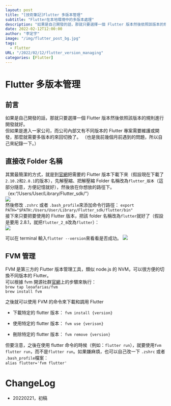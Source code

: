 ```yaml
---
layout: post
title: "[技術筆記]Flutter 多版本管理"
subtitle: "Flutter在本地環境中的多版本處理"
description: "如果是自己開發的話，那就只要選擇一個 Flutter 版本然後依照該版本的規則進行開發就好。如果是進入一家公司，而公司內部又有不同版本的 Flutter 專案需要維護或開發，那麼就需要多版本的來回切換了。"
date: 2022-02-12T12:00:00
author: "李定宇"
image: "/img/flutter_post_bg.jpg"
tags:
  - Flutter
URL: "/2022/02/12/flutter_version_managing"
categories: [Flutter]
---
```


# Flutter 多版本管理

## 前言

如果是自己開發的話，那就只要選擇一個 Flutter 版本然後依照該版本的規則進行開發就好。  
但如果是進入一家公司，而公司內部又有不同版本的 Flutter 專案需要維護或開發，那麼就需要多版本的來回切換了。
（也是我前幾個月前遇到的問題，所以自己來紀錄一下。）

## 直接改 Folder 名稱

其實最簡潔的方式，就是到[官網](https://docs.flutter.dev/development/tools/sdk/releases?tab=macos)把需要的 Flutter 版本下載下來（假設現在下載了`2.10.2`和`2.8.1`的版本），先解壓縮、把解壓縮 Folder 名稱改為`flutter_版本`（這部分隨意，方便記憶就好），然後放在你想放的路徑下。（ex:“/Users/User/Library/Flutter_sdk/”）  
![](https://i.imgur.com/BE9cMBa.png)  
然後修改 `.zshrc` 或者 `.bash_profile`來添加命令行路徑：
`export PATH="$PATH:/Users/User/Library/Flutter_sdk/flutter/bin" `  
接下來只要把要使用的 Flutter 版本，把該 folder 名稱改為`flutter`就好了（假設是要用 2.8.1，就把`flutter_2_8`改為`flutter`）：  
![](https://i.imgur.com/w8rE71v.png)

可以在 terminal 輸入`flutter --version`來看看是否成功。
![](https://i.imgur.com/6p6rgAj.png)

## FVM 管理

FVM 是第三方的 Flutter 版本管理工具，類似 node.js 的 NVM，可以很方便的切換不同版本的 Flutter。  
可以根據 fvm 開源社群[官網](https://fvm.app/docs/getting_started/overview)上的步驟來執行：  
`brew tap leoafarias/fvm`  
`brew install fvm`

之後就可以使用 FVM 的命令來下載和調用 Flutter

- 下載特定的 flutter 版本：
  `fvm install {version}`

- 使用特定的 flutter 版本：
  `fvm use {verison}`

- 刪除特定的 flutter 版本：
  `fvm remove {version}`

但要注意，之後在使用 flutter 命令的時候（例如：`flutter run`），就要使用`fvm flutter run`，而不是`flutter run`。如果嫌麻煩，也可以自己改一下 `.zshrc` 或者 `.bash_profile`檔案：  
`alias flutter='fvm flutter' `

# ChangeLog

- 20220221，初稿
